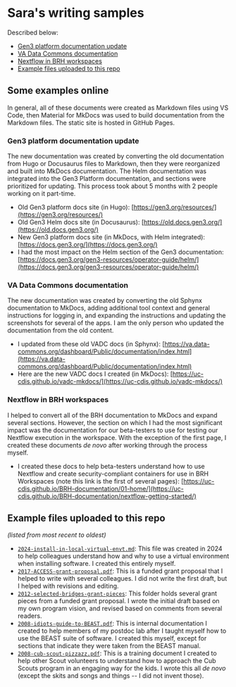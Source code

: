 # Sara's writing samples

Described below:

* [Gen3 platform documentation update](#gen3-platform-documentation-update)
* [VA Data Commons documentation](#va-data-commons-documentation)
* [Nextflow in BRH workspaces](#nextflow-in-brh-workspaces)
* [Example files uploaded to this repo](#example-files-uploaded-to-this-repo)


## Some examples online

In general, all of these documents were created as Markdown files using VS Code, then Material for MkDocs was used to build documentation from the Markdown files. The static site is hosted in GitHub Pages. 

### Gen3 platform documentation update

The new documentation was created by converting the old documentation from Hugo or Docusaurus files to Markdown, then they were reorganized and built into MkDocs documentation. The Helm documentation was integrated into the Gen3 Platform documentation, and sections were prioritized for updating. This process took about 5 months with 2 people working on it part-time. 

* Old Gen3 platform docs site (in Hugo): [https://gen3.org/resources/](https://gen3.org/resources/)
* Old Gen3 Helm docs site (in Docusaurus): [https://old.docs.gen3.org/](https://old.docs.gen3.org/)
* New Gen3 platform docs site (in MkDocs, with Helm integrated): [https://docs.gen3.org/](https://docs.gen3.org/) 
* I had the most impact on the Helm section of the Gen3 documentation: [https://docs.gen3.org/gen3-resources/operator-guide/helm/](https://docs.gen3.org/gen3-resources/operator-guide/helm/) 

### VA Data Commons documentation 

The new documentation was created by converting the old Sphynx documentation to MkDocs, adding additional tool context and general instructions for logging in, and expanding the instructions and updating the screenshots for several of the apps. I am the only person who updated the documentation from the old content. 

* I updated from these old VADC docs (in Sphynx): [https://va.data-commons.org/dashboard/Public/documentation/index.html](https://va.data-commons.org/dashboard/Public/documentation/index.html) 
* Here are the new VADC docs I created (in MkDocs): [https://uc-cdis.github.io/vadc-mkdocs/](https://uc-cdis.github.io/vadc-mkdocs/) 

### Nextflow in BRH workspaces

I helped to convert all of the BRH documentation to MkDocs and expand several sections. However, the section on which I had the most significant impact was the documentation for our beta-testers to use for testing our Nextflow execution in the workspace. With the exception of the first page, I created these documents *de novo* after working through the process myself. 

* I created these docs to help beta-testers understand how to use Nextflow and create security-compliant containers for use in BRH Workspaces (note this link is the first of several pages): [https://uc-cdis.github.io/BRH-documentation/01-home/](https://uc-cdis.github.io/BRH-documentation/nextflow-getting-started/)

## Example files uploaded to this repo

*(listed from most recent to oldest)*

* [`2024-install-in-local-virtual-envt.md`](https://github.com/smvgarcia/writing-samples/blob/main/writing-files/2024-install-in-local-virtual-envt.md): This file was created in 2024 to help colleagues understand how and why to use a virtual environment when installing software. I created this entirely myself. 
* [`2017-ACCESS-grant-proposal.pdf`](https://github.com/smvgarcia/writing-samples/blob/main/writing-files/2017-ACCESS-grant-proposal.pdf): This is a funded grant proposal that I helped to write with several colleagues. I did not write the first draft, but I helped with revisions and editing.
* [`2012-selected-bridges-grant-pieces`](https://github.com/smvgarcia/writing-samples/tree/main/writing-files/2012-selected-bridges-grant-pieces): This folder holds several grant pieces from a funded grant proposal. I wrote the initial draft based on my own program vision, and revised based on comments from several readers.
* [`2008-idiots-guide-to-BEAST.pdf`](https://github.com/smvgarcia/writing-samples/blob/main/writing-files/2008-idiots-guide-to-BEAST.pdf): This is internal documentation I created to help members of my postdoc lab after I taught myself how to use the BEAST suite of software. I created this myself, except for sections that indicate they were taken from the BEAST manual. 
* [`2008-cub-scout-pizzazz.pdf`](https://github.com/smvgarcia/writing-samples/blob/main/writing-files/2008-cub-scout-pizzazz.pdf): This is a training document I created to help other Scout volunteers to understand how to approach the Cub Scouts program in an engaging way for the kids. I wrote this all *de novo* (except the skits and songs and things -- I did not invent those).
